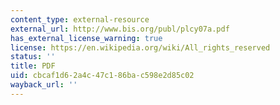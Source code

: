```yaml
---
content_type: external-resource
external_url: http://www.bis.org/publ/plcy07a.pdf
has_external_license_warning: true
license: https://en.wikipedia.org/wiki/All_rights_reserved
status: ''
title: PDF
uid: cbcaf1d6-2a4c-47c1-86ba-c598e2d85c02
wayback_url: ''
---
```


